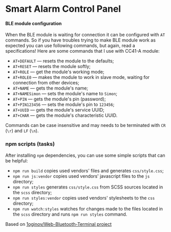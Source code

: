 # Smart Alarm Control Panel

#### BLE module configuration

When the BLE module is waiting for connection it can be configured with `AT` commands. So if you have troubles trying to
make BLE module work as expected you can use following commands, but again, read a specifications! Here are some
commands that I use with CC41-A module:

* `AT+DEFAULT` — resets the module to the defaults;
* `AT+RESET` — resets the module softly;
* `AT+ROLE` — get the module's working mode;
* `AT+ROLE0` — makes the module to work in slave mode, waiting for connection from other devices;
* `AT+NAME` — gets the module's name;
* `AT+NAMESimon` — sets the module's name to `Simon`;
* `AT+PIN` — gets the module's pin (password);
* `AT+PIN123456` — sets the module's pin to `123456`;
* `AT+UUID` — gets the module's service UUID;
* `AT+CHAR` — gets the module's characteristic UUID.

Commands can be case insensitive and may needs to be terminated with `CR` (`\r`) and `LF` (`\n`).

### npm scripts (tasks)

After installing `npm` dependencies, you can use some simple scripts that can be helpful:

* `npm run build` copies used vendors' files and generates `css/style.css`;
* `npm run js:vendor` copies used vendors' javascript files to the `js` directory;
* `npm run styles` generates `css/style.css` from SCSS sources located in the `scss` directory;
* `npm run styles:vendor` copies used vendors' stylesheets to the `css` directory;
* `npm run watch:styles` watches for changes made to the files located in the `scss` directory and runs `npm run styles`
command.


Based on [1oginov/Web-Bluetooth-Terminal project](https://github.com/1oginov/Web-Bluetooth-Terminal)
